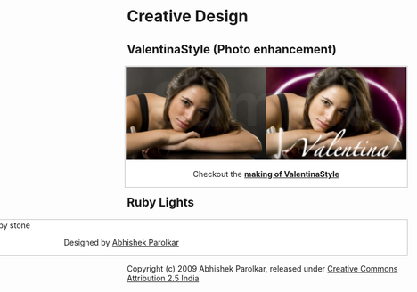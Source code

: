 Creative Design
================


ValentinaStyle (Photo enhancement)
----------------------------------
<div style="width:100%; padding:1px; border:1px solid silver; float:right; margin:0 0 1em 2em; background:white">
  <img width="850px" src="https://github.com/parolkar/creative-design/raw/master/ValentinaStyle/ValentinaStyle_before_after.png" alt="Valentina: before and after" />
  <p style="text-align:center">Checkout the <a href="https://github.com/parolkar/creative-design/raw/master/ValentinaStyle/MakingOfValentinaStyle.png" title="MakingOfValentina"><b>making of ValentinaStyle</b></a></p>
</div>



Ruby Lights
-----------
<div style="width:1024px; padding:1px; border:1px solid silver; float:right; margin:0 0 1em 2em; background:white">
  <img src="http://i36.tinypic.com/afgaop.jpg" alt="My Wallpaper design from reflection of ruby stone" />
  <p style="text-align:center">Designed by <a href="http://abhishek.parolkar.com" title="Parolkar">Abhishek Parolkar</a></p>
</div>


Copyright (c) 2009 Abhishek Parolkar, released under <a href='http://creativecommons.org/licenses/by/2.5/in/' > Creative Commons Attribution 2.5 India</a>

